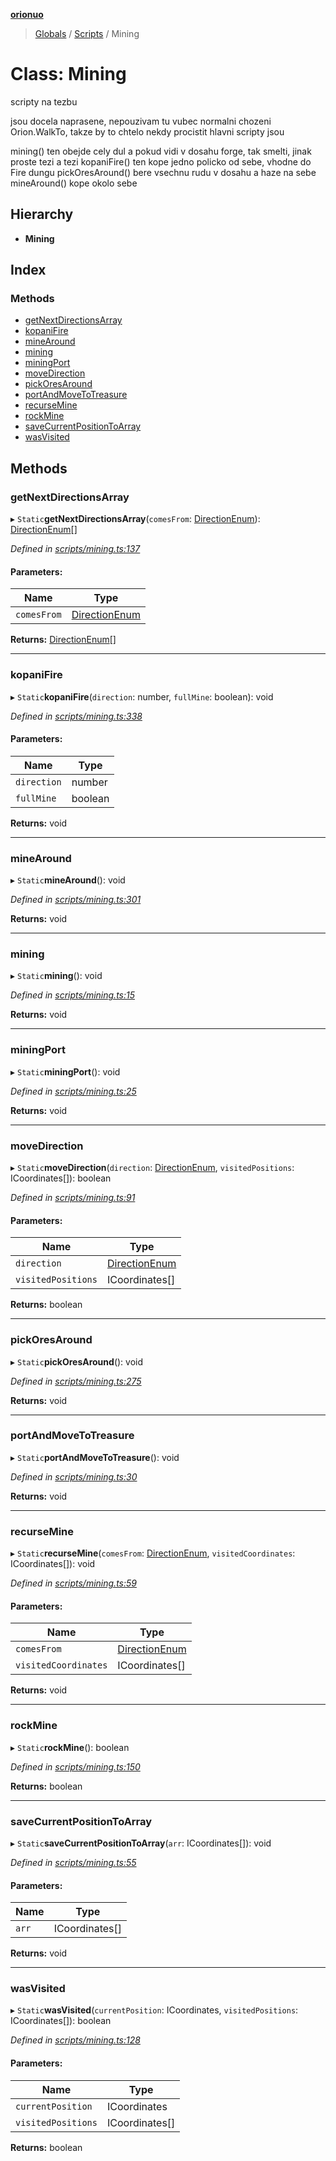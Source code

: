 **[orionuo](../README.md)**

> [Globals](../globals.md) / [Scripts](../modules/scripts.md) / Mining

# Class: Mining

scripty na tezbu

jsou docela naprasene, nepouzivam tu vubec normalni chozeni Orion.WalkTo, takze by to chtelo nekdy procistit
hlavni scripty jsou

mining() ten obejde cely dul a pokud vidi v dosahu forge, tak smelti, jinak proste tezi a tezi
kopaniFire() ten kope jedno policko od sebe, vhodne do Fire dungu
pickOresAround() bere vsechnu rudu v dosahu a haze na sebe
mineAround() kope okolo sebe

## Hierarchy

* **Mining**

## Index

### Methods

* [getNextDirectionsArray](scripts.mining.md#getnextdirectionsarray)
* [kopaniFire](scripts.mining.md#kopanifire)
* [mineAround](scripts.mining.md#minearound)
* [mining](scripts.mining.md#mining)
* [miningPort](scripts.mining.md#miningport)
* [moveDirection](scripts.mining.md#movedirection)
* [pickOresAround](scripts.mining.md#pickoresaround)
* [portAndMoveToTreasure](scripts.mining.md#portandmovetotreasure)
* [recurseMine](scripts.mining.md#recursemine)
* [rockMine](scripts.mining.md#rockmine)
* [saveCurrentPositionToArray](scripts.mining.md#savecurrentpositiontoarray)
* [wasVisited](scripts.mining.md#wasvisited)

## Methods

### getNextDirectionsArray

▸ `Static`**getNextDirectionsArray**(`comesFrom`: [DirectionEnum](../enums/directionenum.md)): [DirectionEnum](../enums/directionenum.md)[]

*Defined in [scripts/mining.ts:137](https://github.com/msviha/orionuo/blob/2ad0399/src/scripts/mining.ts#L137)*

#### Parameters:

Name | Type |
------ | ------ |
`comesFrom` | [DirectionEnum](../enums/directionenum.md) |

**Returns:** [DirectionEnum](../enums/directionenum.md)[]

___

### kopaniFire

▸ `Static`**kopaniFire**(`direction`: number, `fullMine`: boolean): void

*Defined in [scripts/mining.ts:338](https://github.com/msviha/orionuo/blob/2ad0399/src/scripts/mining.ts#L338)*

#### Parameters:

Name | Type |
------ | ------ |
`direction` | number |
`fullMine` | boolean |

**Returns:** void

___

### mineAround

▸ `Static`**mineAround**(): void

*Defined in [scripts/mining.ts:301](https://github.com/msviha/orionuo/blob/2ad0399/src/scripts/mining.ts#L301)*

**Returns:** void

___

### mining

▸ `Static`**mining**(): void

*Defined in [scripts/mining.ts:15](https://github.com/msviha/orionuo/blob/2ad0399/src/scripts/mining.ts#L15)*

**Returns:** void

___

### miningPort

▸ `Static`**miningPort**(): void

*Defined in [scripts/mining.ts:25](https://github.com/msviha/orionuo/blob/2ad0399/src/scripts/mining.ts#L25)*

**Returns:** void

___

### moveDirection

▸ `Static`**moveDirection**(`direction`: [DirectionEnum](../enums/directionenum.md), `visitedPositions`: ICoordinates[]): boolean

*Defined in [scripts/mining.ts:91](https://github.com/msviha/orionuo/blob/2ad0399/src/scripts/mining.ts#L91)*

#### Parameters:

Name | Type |
------ | ------ |
`direction` | [DirectionEnum](../enums/directionenum.md) |
`visitedPositions` | ICoordinates[] |

**Returns:** boolean

___

### pickOresAround

▸ `Static`**pickOresAround**(): void

*Defined in [scripts/mining.ts:275](https://github.com/msviha/orionuo/blob/2ad0399/src/scripts/mining.ts#L275)*

**Returns:** void

___

### portAndMoveToTreasure

▸ `Static`**portAndMoveToTreasure**(): void

*Defined in [scripts/mining.ts:30](https://github.com/msviha/orionuo/blob/2ad0399/src/scripts/mining.ts#L30)*

**Returns:** void

___

### recurseMine

▸ `Static`**recurseMine**(`comesFrom`: [DirectionEnum](../enums/directionenum.md), `visitedCoordinates`: ICoordinates[]): void

*Defined in [scripts/mining.ts:59](https://github.com/msviha/orionuo/blob/2ad0399/src/scripts/mining.ts#L59)*

#### Parameters:

Name | Type |
------ | ------ |
`comesFrom` | [DirectionEnum](../enums/directionenum.md) |
`visitedCoordinates` | ICoordinates[] |

**Returns:** void

___

### rockMine

▸ `Static`**rockMine**(): boolean

*Defined in [scripts/mining.ts:150](https://github.com/msviha/orionuo/blob/2ad0399/src/scripts/mining.ts#L150)*

**Returns:** boolean

___

### saveCurrentPositionToArray

▸ `Static`**saveCurrentPositionToArray**(`arr`: ICoordinates[]): void

*Defined in [scripts/mining.ts:55](https://github.com/msviha/orionuo/blob/2ad0399/src/scripts/mining.ts#L55)*

#### Parameters:

Name | Type |
------ | ------ |
`arr` | ICoordinates[] |

**Returns:** void

___

### wasVisited

▸ `Static`**wasVisited**(`currentPosition`: ICoordinates, `visitedPositions`: ICoordinates[]): boolean

*Defined in [scripts/mining.ts:128](https://github.com/msviha/orionuo/blob/2ad0399/src/scripts/mining.ts#L128)*

#### Parameters:

Name | Type |
------ | ------ |
`currentPosition` | ICoordinates |
`visitedPositions` | ICoordinates[] |

**Returns:** boolean

